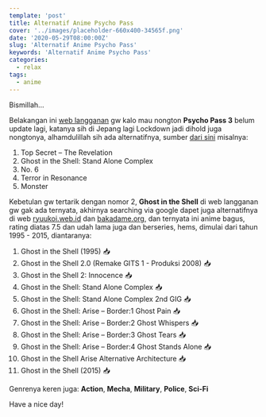 ```yaml
---
template: 'post'
title: Alternatif Anime Psycho Pass
cover: '../images/placeholder-660x400-34565f.png'
date: '2020-05-29T08:00:00Z'
slug: 'Alternatif Anime Psycho Pass'
keywords: 'Alternatif Anime Psycho Pass'
categories:
  - relax
tags:
  - anime
---
```


Bismillah...

Belakangan ini [web langganan](https://kutt.it/kgWOxj) gw kalo mau nongton **Psycho Pass 3** belum update lagi, katanya sih di Jepang lagi Lockdown jadi dihold juga nongtonya, alhamdulillah sih ada alternatifnya, sumber [dari sini](https://kutt.it/6ubq5t) misalnya:

1. Top Secret – The Revelation
2. Ghost in the Shell: Stand Alone Complex
3. No. 6
4. Terror in Resonance
5. Monster

Kebetulan gw tertarik dengan nomor 2, **Ghost in the Shell** di web langganan gw gak ada ternyata, akhirnya searching via google dapet juga alternatifnya di web [ryuukoi.web.id](https://kutt.it/LjJ7kW) dan [bakadame.org](https://kutt.it/tbyJYX), dan ternyata ini anime bagus, rating diatas 7.5 dan udah lama juga dan berseries, hems, dimulai dari tahun 1995 - 2015, diantaranya:

1. Ghost in the Shell (1995) 📥
2. Ghost in the Shell 2.0 (Remake GITS 1 - Produksi 2008) 📥
3. Ghost in the Shell 2: Innocence 📥
4. Ghost in the Shell: Stand Alone Complex 📥
5. Ghost in the Shell: Stand Alone Complex 2nd GIG 📥
6. Ghost in the Shell: Arise – Border:1 Ghost Pain 📥
7. Ghost in the Shell: Arise – Border:2 Ghost Whispers 📥
8. Ghost in the Shell: Arise – Border:3 Ghost Tears 📥
9. Ghost in the Shell: Arise – Border:4 Ghost Stands Alone 📥
10. Ghost in the Shell Arise Alternative Architecture 📥
11. Ghost in the Shell (2015) 📥

Genrenya keren juga: **Action**, **Mecha**, **Military**, **Police**, **Sci-Fi**

Have a nice day!
